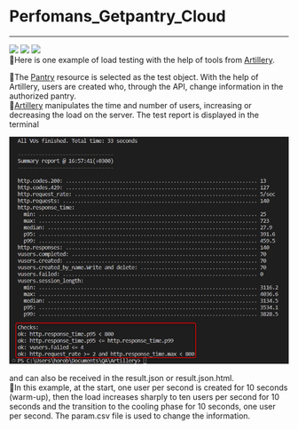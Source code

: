 # Perfomans_Getpantry_Cloud

_______
[<img src="https://img.shields.io/badge/Artillery v2.0.0-32-8B4513?style=flat-square& &logoColor=FFFF00"/>](https://www.artillery.io/docs)   [<img src="https://img.shields.io/badge/Node v19.8.1-7B68EE?style=flat-square&logo=Node .js&logoColor=00FF00"/>](https://nodejs.org/en)   [<img src="https://img.shields.io/badge/YAML-3CB371?style=flat-square&logo=yaml&logoColor=FFA500"/>](https://github.com/yaml/)       
  :small_orange_diamond:Here is one example of load testing with the help of tools from [Artillery](https://www.artillery.io/).   
        
  :small_orange_diamond:The [Pantry](https://getpantry.cloud/) resource is selected as the test object. With the help of Artillery, users are created who, through the API, change information in the authorized pantry.     
  :small_orange_diamond:[Artillery](https://www.artillery.io/) manipulates the time and number of users, increasing or decreasing the load on the server. The test report is displayed in the terminal        
          
  ![imag](https://github.com/Horobird/Perfomans_Getpantry_Cloud/blob/main/img.png)
  
  and can also be received in the result.json or result.json.html.      
 :small_orange_diamond:In this example, at the start, one user per second is created for 10 seconds (warm-up), then the load increases sharply to ten users per second for 10 seconds and the transition to the cooling phase for 10 seconds, one user per second. The param.csv file is used to change the information.
